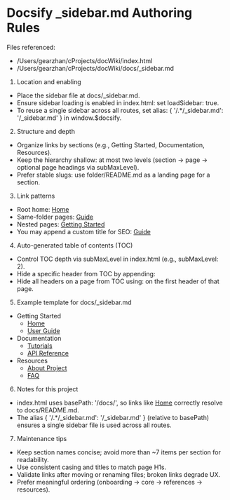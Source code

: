 # Docsify _sidebar.md Authoring Rules

Files referenced:
- /Users/gearzhan/cProjects/docWiki/index.html
- /Users/gearzhan/cProjects/docWiki/docs/_sidebar.md

1) Location and enabling
- Place the sidebar file at docs/_sidebar.md.
- Ensure sidebar loading is enabled in index.html: set loadSidebar: true.
- To reuse a single sidebar across all routes, set alias: { '/.*/_sidebar.md': '/_sidebar.md' } in window.$docsify.

2) Structure and depth
- Organize links by sections (e.g., Getting Started, Documentation, Resources).
- Keep the hierarchy shallow: at most two levels (section -> page -> optional page headings via subMaxLevel).
- Prefer stable slugs: use folder/README.md as a landing page for a section.

3) Link patterns
- Root home: [Home](/)
- Same-folder pages: [Guide](guide.md)
- Nested pages: [Getting Started](tutorials/getting-started.md)
- You may append a custom title for SEO: [Guide](guide.md "The greatest guide in the world")

4) Auto-generated table of contents (TOC)
- Control TOC depth via subMaxLevel in index.html (e.g., subMaxLevel: 2).
- Hide a specific header from TOC by appending: <!-- {docsify-ignore} -->
- Hide all headers on a page from TOC using: <!-- {docsify-ignore-all} --> on the first header of that page.

5) Example template for docs/_sidebar.md

- Getting Started
  - [Home](/)
  - [User Guide](guide/README.md)
- Documentation
  - [Tutorials](tutorials/getting-started.md)
  - [API Reference](api/README.md)
- Resources
  - [About Project](about/about.md)
  - [FAQ](faq/README.md)

6) Notes for this project
- index.html uses basePath: '/docs/', so links like [Home](/) correctly resolve to docs/README.md.
- The alias { '/.*/_sidebar.md': '/_sidebar.md' } (relative to basePath) ensures a single sidebar file is used across all routes.

7) Maintenance tips
- Keep section names concise; avoid more than ~7 items per section for readability.
- Use consistent casing and titles to match page H1s.
- Validate links after moving or renaming files; broken links degrade UX.
- Prefer meaningful ordering (onboarding → core → references → resources).